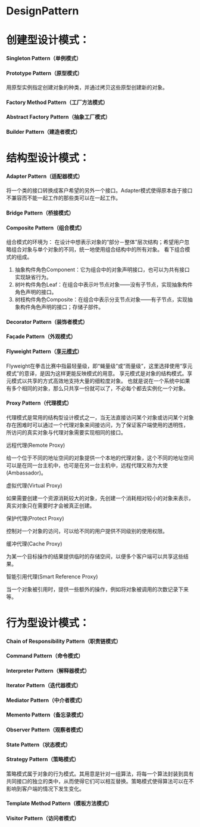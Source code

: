 # DesignPattern
# 创建型设计模式：
#### Singleton Pattern（单例模式）
#### Prototype Pattern（原型模式）
用原型实例指定创建对象的种类，并通过拷贝这些原型创建新的对象。
#### Factory Method Pattern（工厂方法模式）
#### Abstract Factory Pattern（抽象工厂模式）
#### Builder Pattern（建造者模式）
# 结构型设计模式：
#### Adapter Pattern（适配器模式）
将一个类的接口转换成客户希望的另外一个接口。Adapter模式使得原本由于接口不兼容而不能一起工作的那些类可以在一起工作。
#### Bridge Pattern（桥接模式）
#### Composite Pattern（组合模式）
组合模式的环境为：
    在设计中想表示对象的“部分－整体”层次结构；希望用户忽略组合对象与单个对象的不同，统一地使用组合结构中的所有对象。
看下组合模式的组成。
1) 抽象构件角色Component：它为组合中的对象声明接口，也可以为共有接口实现缺省行为。
2) 树叶构件角色Leaf：在组合中表示叶节点对象——没有子节点，实现抽象构件角色声明的接口。
3) 树枝构件角色Composite：在组合中表示分支节点对象——有子节点，实现抽象构件角色声明的接口；存储子部件。
#### Decorator Pattern（装饰者模式）
#### Façade Pattern（外观模式）
#### Flyweight Pattern（[享元模式](http://blog.csdn.net/tanggao1314/article/details/50615033)）
Flyweight在拳击比赛中指最轻量级，即“蝇量级”或“雨量级”，这里选择使用“享元模式”的意译，是因为这样更能反映模式的用意。
享元模式是对象的结构模式。享元模式以共享的方式高效地支持大量的细粒度对象。 
也就是说在一个系统中如果有多个相同的对象，那么只共享一份就可以了，不必每个都去实例化一个对象。
#### Proxy Pattern（代理模式）
代理模式是常用的结构型设计模式之一，当无法直接访问某个对象或访问某个对象存在困难时可以通过一个代理对象来间接访问，为了保证客户端使用的透明性，
所访问的真实对象与代理对象需要实现相同的接口。

远程代理(Remote Proxy)

给一个位于不同的地址空间的对象提供一个本地的代理对象，这个不同的地址空间可以是在同一台主机中，也可是在另一台主机中，远程代理又称为大使(Ambassador)。

虚拟代理(Virtual Proxy)

如果需要创建一个资源消耗较大的对象，先创建一个消耗相对较小的对象来表示，真实对象只在需要时才会被真正创建。

保护代理(Protect Proxy)

控制对一个对象的访问，可以给不同的用户提供不同级别的使用权限。

缓冲代理(Cache Proxy)

为某一个目标操作的结果提供临时的存储空间，以便多个客户端可以共享这些结果。

智能引用代理(Smart Reference Proxy)

当一个对象被引用时，提供一些额外的操作，例如将对象被调用的次数记录下来等。
# 行为型设计模式：
#### Chain of Responsibility Pattern（职责链模式）
#### Command Pattern（命令模式）
#### Interpreter Pattern（解释器模式）
#### Iterator Pattern（迭代器模式）
#### Mediator Pattern（中介者模式）
#### Memento Pattern（备忘录模式）
#### Observer Pattern（观察者模式）
#### State Pattern（状态模式）
#### Strategy Pattern（策略模式）
策略模式属于对象的行为模式。其用意是针对一组算法，将每一个算法封装到具有共同接口的独立的类中，从而使得它们可以相互替换。策略模式使得算法可以在不影响到客户端的情况下发生变化。
#### Template Method Pattern（模板方法模式）
#### Visitor Pattern（访问者模式）
